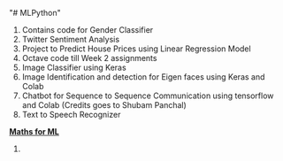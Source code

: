"# MLPython" 
1. Contains code for Gender Classifier
2. Twitter Sentiment Analysis
3. Project to Predict House Prices using Linear Regression Model
4. Octave code till Week 2 assignments
5. Image Classifier using Keras
6. Image Identification and detection for Eigen faces using Keras and Colab
7. Chatbot for Sequence to Sequence Communication using tensorflow and Colab (Credits goes to Shubam Panchal)
8. Text to Speech Recognizer

<b><u>Maths for ML</u></b>
<ol>
<li></li>
</ol>
